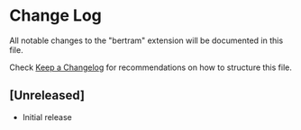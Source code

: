 # Change Log

All notable changes to the "bertram" extension will be documented in this file.

Check [Keep a Changelog](http://keepachangelog.com/) for recommendations on how to structure this file.

## [Unreleased]

- Initial release
